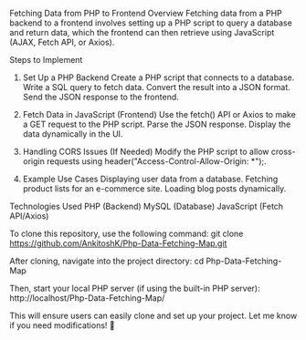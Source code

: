 Fetching Data from PHP to Frontend
Overview
Fetching data from a PHP backend to a frontend involves setting up a PHP script to query a database and return data, which the frontend can then retrieve using JavaScript (AJAX, Fetch API, or Axios).

Steps to Implement
1. Set Up a PHP Backend
Create a PHP script that connects to a database.
Write a SQL query to fetch data.
Convert the result into a JSON format.
Send the JSON response to the frontend.

3. Fetch Data in JavaScript (Frontend)
Use the fetch() API or Axios to make a GET request to the PHP script.
Parse the JSON response.
Display the data dynamically in the UI.

4. Handling CORS Issues (If Needed)
Modify the PHP script to allow cross-origin requests using header("Access-Control-Allow-Origin: *");.

5. Example Use Cases
Displaying user data from a database.
Fetching product lists for an e-commerce site.
Loading blog posts dynamically.

Technologies Used
PHP (Backend)
MySQL (Database)
JavaScript (Fetch API/Axios)

To clone this repository, use the following command:
git clone https://github.com/AnkitoshK/Php-Data-Fetching-Map.git

After cloning, navigate into the project directory:
cd Php-Data-Fetching-Map

Then, start your local PHP server (if using the built-in PHP server):
http://localhost/Php-Data-Fetching-Map/


This will ensure users can easily clone and set up your project. Let me know if you need modifications! 🚀
